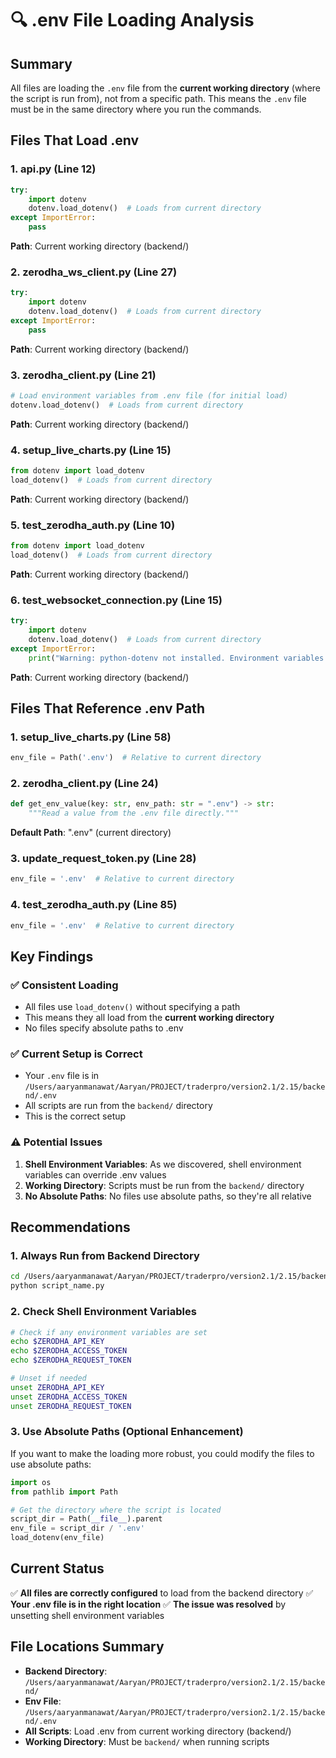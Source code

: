 # 🔍 .env File Loading Analysis

## Summary
All files are loading the `.env` file from the **current working directory** (where the script is run from), not from a specific path. This means the `.env` file must be in the same directory where you run the commands.

## Files That Load .env

### 1. **api.py** (Line 12)
```python
try:
    import dotenv
    dotenv.load_dotenv()  # Loads from current directory
except ImportError:
    pass
```
**Path**: Current working directory (backend/)

### 2. **zerodha_ws_client.py** (Line 27)
```python
try:
    import dotenv
    dotenv.load_dotenv()  # Loads from current directory
except ImportError:
    pass
```
**Path**: Current working directory (backend/)

### 3. **zerodha_client.py** (Line 21)
```python
# Load environment variables from .env file (for initial load)
dotenv.load_dotenv()  # Loads from current directory
```
**Path**: Current working directory (backend/)

### 4. **setup_live_charts.py** (Line 15)
```python
from dotenv import load_dotenv
load_dotenv()  # Loads from current directory
```
**Path**: Current working directory (backend/)

### 5. **test_zerodha_auth.py** (Line 10)
```python
from dotenv import load_dotenv
load_dotenv()  # Loads from current directory
```
**Path**: Current working directory (backend/)

### 6. **test_websocket_connection.py** (Line 15)
```python
try:
    import dotenv
    dotenv.load_dotenv()  # Loads from current directory
except ImportError:
    print("Warning: python-dotenv not installed. Environment variables may not be loaded.")
```
**Path**: Current working directory (backend/)

## Files That Reference .env Path

### 1. **setup_live_charts.py** (Line 58)
```python
env_file = Path('.env')  # Relative to current directory
```

### 2. **zerodha_client.py** (Line 24)
```python
def get_env_value(key: str, env_path: str = ".env") -> str:
    """Read a value from the .env file directly."""
```
**Default Path**: ".env" (current directory)

### 3. **update_request_token.py** (Line 28)
```python
env_file = '.env'  # Relative to current directory
```

### 4. **test_zerodha_auth.py** (Line 85)
```python
env_file = '.env'  # Relative to current directory
```

## Key Findings

### ✅ **Consistent Loading**
- All files use `load_dotenv()` without specifying a path
- This means they all load from the **current working directory**
- No files specify absolute paths to .env

### ✅ **Current Setup is Correct**
- Your `.env` file is in `/Users/aaryanmanawat/Aaryan/PROJECT/traderpro/version2.1/2.15/backend/.env`
- All scripts are run from the `backend/` directory
- This is the correct setup

### ⚠️ **Potential Issues**
1. **Shell Environment Variables**: As we discovered, shell environment variables can override .env values
2. **Working Directory**: Scripts must be run from the `backend/` directory
3. **No Absolute Paths**: No files use absolute paths, so they're all relative

## Recommendations

### 1. **Always Run from Backend Directory**
```bash
cd /Users/aaryanmanawat/Aaryan/PROJECT/traderpro/version2.1/2.15/backend
python script_name.py
```

### 2. **Check Shell Environment Variables**
```bash
# Check if any environment variables are set
echo $ZERODHA_API_KEY
echo $ZERODHA_ACCESS_TOKEN
echo $ZERODHA_REQUEST_TOKEN

# Unset if needed
unset ZERODHA_API_KEY
unset ZERODHA_ACCESS_TOKEN
unset ZERODHA_REQUEST_TOKEN
```

### 3. **Use Absolute Paths (Optional Enhancement)**
If you want to make the loading more robust, you could modify the files to use absolute paths:

```python
import os
from pathlib import Path

# Get the directory where the script is located
script_dir = Path(__file__).parent
env_file = script_dir / '.env'
load_dotenv(env_file)
```

## Current Status
✅ **All files are correctly configured** to load from the backend directory
✅ **Your .env file is in the right location**
✅ **The issue was resolved** by unsetting shell environment variables

## File Locations Summary
- **Backend Directory**: `/Users/aaryanmanawat/Aaryan/PROJECT/traderpro/version2.1/2.15/backend/`
- **Env File**: `/Users/aaryanmanawat/Aaryan/PROJECT/traderpro/version2.1/2.15/backend/.env`
- **All Scripts**: Load .env from current working directory (backend/)
- **Working Directory**: Must be `backend/` when running scripts 